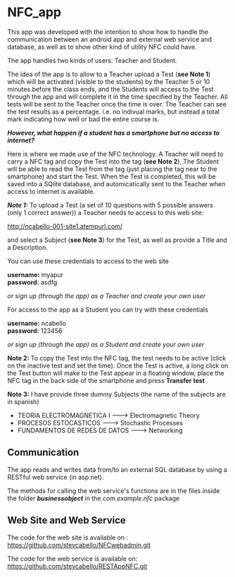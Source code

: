 # NFC_app

This app was developed with the intention to show how to handle the communication between an android app and external web service and database, as well as to show other kind of utility NFC could have.

The app handles two kinds of users: Teacher and Student.

The idea of the app is to allow to a Teacher upload a Test (**see Note 1**) which will be activated (visible to the students) 
by the Teacher 5 or 10 minutes before the class ends, and the Students will access to the Test through the app and will complete
it in the time specified by the Teacher. 
All tests will be sent to the Teacher once the time is over. The Teacher can see the test results as a percentage. i.e. no 
indivual marks, but instead a total mark indicating how well or bad the entire course is.

***However, what happen if a student has a smartphone but no access to internet?***

Here is where we made use of the NFC technology.
A Teacher will need to carry a NFC tag and copy the Test into the tag (**see Note 2**), The Student will be able to read the 
Test from the tag (just placing the tag near to the smartphone) and start the Test. When the Test is completed, this will be 
saved into a SQlite database, and automicatically sent to the Teacher when access to internet is available.


***Note 1:***
To upload a Test (a set of 10 questions with 5 possible answers (only 1 correct answer)) 
a Teacher needs to access to this web site:

http://ncabello-001-site1.atempurl.com/

and select a Subject (**see Note 3**) for the Test, as well as provide a Title and a Description.


You can use these credentials to access to the web site

**username:** myapur  
**password:** asdfg 

*or sign up (through the app) as a Teacher and create your own user*


For access to the app as a Student you can try with these credentials

**username:** ncabello  
**password:** 123456

*or sign up (through the app) as a Student and create your own user*


**Note 2:**
To copy the Test into the NFC tag, the test needs to be active (click on the inactive test and set the time). 
Once the Test is active, a long click on the Test button will make to the Test appear in a floating window, 
place the NFC tag in the back side of the smartphone and press **Transfer test**


**Note 3:**
I have provide three dummy Subjects (the name of the subjects are in spanish)
* TEORIA ELECTROMAGNETICA I      ---> Electromagnetic Theory
* PROCESOS ESTOCASTICOS          ---> Stochastic Processes
* FUNDAMENTOS DE REDES DE DATOS  ---> Networking


## Communication ##

The app reads and writes data from/to an external SQL database by using a RESTful web service (in asp.net).

The methods for calling the web service's functions are in the files inside the folder ***businessobject*** in the *com.example.nfc* package


## Web Site and Web Service ##
The code for the web site is available on : https://github.com/stevcabello/NFCwebadmin.git

The code for the web service is available on: https://github.com/stevcabello/RESTAppNFC.git





